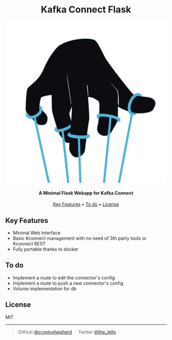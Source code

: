 <h1 align="center">
  <br>
  Kafka Connect Flask
  <br>
</h1>

![kcf](readme/PrH7Zd.png)

<h4 align="center">A Minimal Flask Webapp for Kafka Connect</h4>



<p align="center">
  <a href="#key-features">Key Features</a> •
  <a href="#credits">To do</a> •
  <a href="#license">License</a>
</p>


## Key Features

* Minimal Web Interface
* Basic Kconnect management with no need of 3th party tools or Kconnect REST
* Fully portable thanks to docker


## To do

* Implement a route to edit the connector's config
* Implement a route to push a new connector's config
* Volume implementation for db


## License

MIT

---

> GitHub [@cryptoshepherd](https://github.com/) &nbsp;&middot;&nbsp;
> Twitter [@the_lello](https://twitter.com/)

